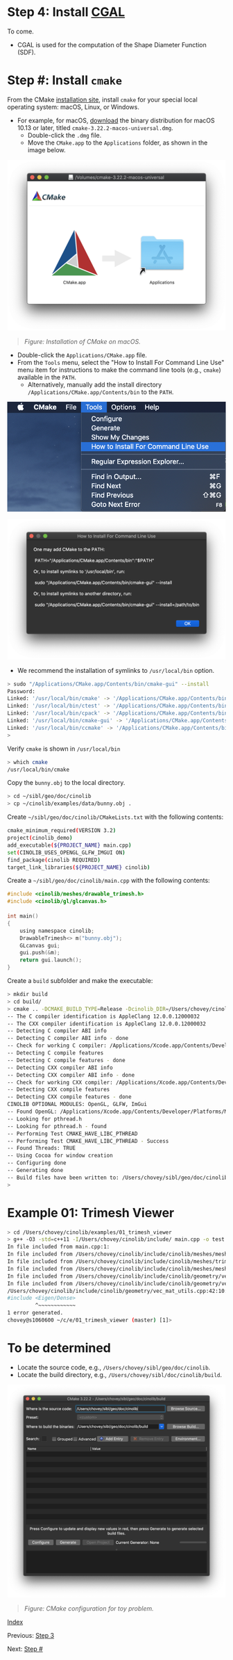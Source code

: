 # Step 4: Install [CGAL](https://www.cgal.org/)

To come.

* CGAL is used for the computation of the Shape Diameter Function (SDF).



# Step #: Install `cmake`

From the CMake [installation site](https://cmake.org/install/), install `cmake` for 
your special local operating system:  macOS, Linux, or Windows.

* For example, for macOS, [download](https://cmake.org/download/) the binary distribution for macOS 10.13 or later, titled `cmake-3.22.2-macos-universal.dmg`.
  * Double-click the `.dmg` file.
  * Move the `CMake.app` to the `Applications` folder, as shown in the image below.

![](fig/cmake_macos_install.png) 
> *Figure: Installation of CMake on macOS.*

* Double-click the `Applications/CMake.app` file.
* From the `Tools` menu, select the "How to Install For Command Line Use" menu item for instructions to make the command line tools (e.g., `cmake`) available in the `PATH`. 
  * Alternatively, manually add the install directory `/Applications/CMake.app/Contents/bin` to the `PATH`.

![](fig/cmake_macos_install_002.png)

![](fig/cmake_macos_install_003.png)

* We recommend the installation of symlinks to `/usr/local/bin` option.

```bash
> sudo "/Applications/CMake.app/Contents/bin/cmake-gui" --install
Password:
Linked: '/usr/local/bin/cmake' -> '/Applications/CMake.app/Contents/bin/cmake'
Linked: '/usr/local/bin/ctest' -> '/Applications/CMake.app/Contents/bin/ctest'
Linked: '/usr/local/bin/cpack' -> '/Applications/CMake.app/Contents/bin/cpack'
Linked: '/usr/local/bin/cmake-gui' -> '/Applications/CMake.app/Contents/bin/cmake-gui'
Linked: '/usr/local/bin/ccmake' -> '/Applications/CMake.app/Contents/bin/ccmake'
>
```

Verify `cmake` is shown in `/usr/local/bin`

```bash
> which cmake
/usr/local/bin/cmake
```

Copy the `bunny.obj` to the local directory.

```bash
> cd ~/sibl/geo/doc/cinolib
> cp ~/cinolib/examples/data/bunny.obj .
```

Create `~/sibl/geo/doc/cinolib/CMakeLists.txt` with the following contents:

```bash
cmake_minimum_required(VERSION 3.2)
project(cinolib_demo)
add_executable(${PROJECT_NAME} main.cpp)
set(CINOLIB_USES_OPENGL_GLFW_IMGUI ON)
find_package(cinolib REQUIRED)
target_link_libraries(${PROJECT_NAME} cinolib)
```

Create a `~/sibl/geo/doc/cinolib/main.cpp` with the following contents:

```c
#include <cinolib/meshes/drawable_trimesh.h>
#include <cinolib/gl/glcanvas.h>

int main()
{
    using namespace cinolib;
    DrawableTrimesh<> m("bunny.obj");
    GLcanvas gui;
    gui.push(&m);
    return gui.launch();
}
```

Create a `build` subfolder and make the executable:

```bash
> mkdir build
> cd build/
> cmake .. -DCMAKE_BUILD_TYPE=Release -Dcinolib_DIR=/Users/chovey/cinolib
-- The C compiler identification is AppleClang 12.0.0.12000032
-- The CXX compiler identification is AppleClang 12.0.0.12000032
-- Detecting C compiler ABI info
-- Detecting C compiler ABI info - done
-- Check for working C compiler: /Applications/Xcode.app/Contents/Developer/Toolchains/XcodeDefault.xctoolchain/usr/bin/cc - skipped
-- Detecting C compile features
-- Detecting C compile features - done
-- Detecting CXX compiler ABI info
-- Detecting CXX compiler ABI info - done
-- Check for working CXX compiler: /Applications/Xcode.app/Contents/Developer/Toolchains/XcodeDefault.xctoolchain/usr/bin/c++ - skipped
-- Detecting CXX compile features
-- Detecting CXX compile features - done
CINOLIB OPTIONAL MODULES: OpenGL, GLFW, ImGui
-- Found OpenGL: /Applications/Xcode.app/Contents/Developer/Platforms/MacOSX.platform/Developer/SDKs/MacOSX11.1.sdk/System/Library/Frameworks/OpenGL.framework
-- Looking for pthread.h
-- Looking for pthread.h - found
-- Performing Test CMAKE_HAVE_LIBC_PTHREAD
-- Performing Test CMAKE_HAVE_LIBC_PTHREAD - Success
-- Found Threads: TRUE
-- Using Cocoa for window creation
-- Configuring done
-- Generating done
-- Build files have been written to: /Users/chovey/sibl/geo/doc/cinolib/build
>
```

# Example 01: Trimesh Viewer

```bash
> cd /Users/chovey/cinolib/examples/01_trimesh_viewer
> g++ -O3 -std=c++11 -I/Users/chovey/cinolib/include/ main.cpp -o test.out
In file included from main.cpp:1:
In file included from /Users/chovey/cinolib/include/cinolib/meshes/meshes.h:40:
In file included from /Users/chovey/cinolib/include/cinolib/meshes/trimesh.h:41:
In file included from /Users/chovey/cinolib/include/cinolib/meshes/mesh_attributes.h:39:
In file included from /Users/chovey/cinolib/include/cinolib/geometry/vec_mat.h:40:
In file included from /Users/chovey/cinolib/include/cinolib/geometry/vec_mat_utils.h:136:
/Users/chovey/cinolib/include/cinolib/geometry/vec_mat_utils.cpp:42:10: fatal error: 'Eigen/Dense' file not found
#include <Eigen/Dense>
         ^~~~~~~~~~~~~
1 error generated.
chovey@s1060600 ~/c/e/01_trimesh_viewer (master) [1]>
```

# To be determined

* Locate the source code, e.g., `/Users/chovey/sibl/geo/doc/cinolib`.
* Locate the build directory, e.g., `/Users/chovey/sibl/doc/cinolib/build`.

![](fig/cmake_toy_problem.png)
> *Figure: CMake configuration for toy problem.*

[Index](README.md)

Previous: [Step 3](step_03.md)

Next: [Step #](step_0#.md)
